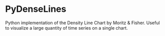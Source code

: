 # PyDenseLines
Python implementation of the Density Line Chart by Moritz &amp; Fisher. Useful to visualize a large quantity of time series on a single chart.

